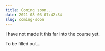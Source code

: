 ```yaml
---
title: Coming soon...
date: 2021-08-03 07:42:34
slug: coming-soon
---
```


I have not made it this far into the course yet.

To be filled out...
